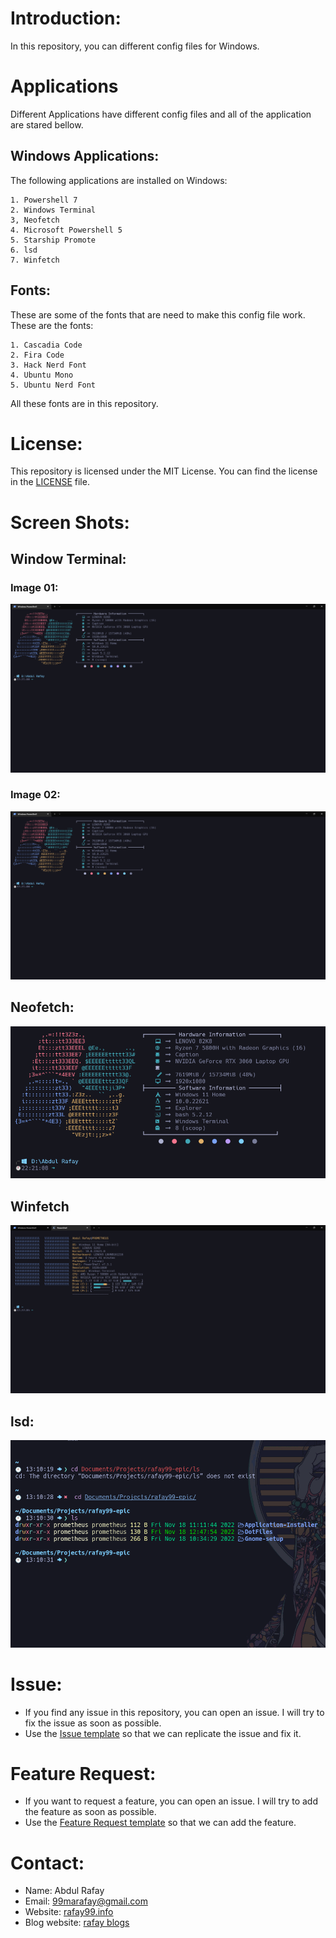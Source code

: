 # Introduction:
In this repository, you can different config files for Windows. 

# Applications
Different Applications have different config files and all of the application are stared bellow.

## Windows Applications:
The following applications are installed on Windows:
  
    1. Powershell 7
    2. Windows Terminal
    3, Neofetch
    4. Microsoft Powershell 5
    5. Starship Promote
    6. lsd
    7. Winfetch

## Fonts:
These are some of the fonts that are need to make this config file work. These are the fonts: 

    1. Cascadia Code
    2. Fira Code
    3. Hack Nerd Font
    4. Ubuntu Mono
    5. Ubuntu Nerd Font
All these fonts are in this repository.

# License:
This repository is licensed under the MIT License. You can find the license in the [LICENSE](./LICENSE) file.

# Screen Shots:
## Window Terminal:
### Image 01:
![Window terminal](./screenshots/whole-terminal.png)
### Image 02:
![Window terminal](./screenshots/window-terminal2.png)

## Neofetch:
![Neofetch](./screenshots/neofetch-windows.png)

## Winfetch
![Winfetch](./screenshots/winfetch-window.png)

## lsd:
![lsd](./screenshots/lsd.png)


# Issue:
- If you find any issue in this repository, you can open an issue. I will try to fix the issue as soon as possible.
- Use the [Issue template](/.github/ISSUE_TEMPLATE/bug_report.md) so that we can replicate the issue and fix it.
# Feature Request:
- If you want to request a feature, you can open an issue. I will try to add the feature as soon as possible.
- Use the [Feature Request template](/.github/ISSUE_TEMPLATE/feature_request.md) so that we can add the feature. 

# Contact:
- Name: Abdul Rafay
- Email: 99marafay@gmail.com
- Website: [rafay99.info](https://rafay99.info)
- Blog website: [rafay blogs](https://rafayblogs.tech)


